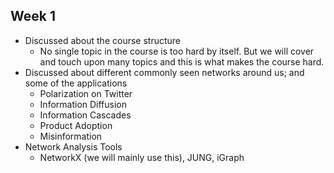 ## Week 1
* Discussed about the course structure
  * No single topic in the course is too hard by itself. But we will cover and touch upon many topics and this is what makes the course hard.
* Discussed about different commonly seen networks around us; and some of the applications
  * Polarization on Twitter
  * Information Diffusion
  * Information Cascades
  * Product Adoption
  * Misinformation
* Network Analysis Tools
  * NetworkX (we will mainly use this), JUNG, iGraph
